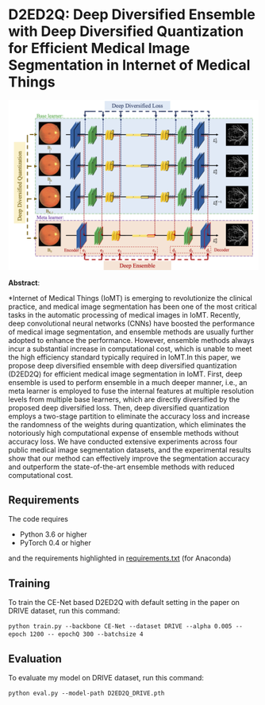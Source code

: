 # D2ED2Q: Deep Diversified Ensemble with Deep Diversified Quantization for Efficient Medical Image Segmentation in Internet of Medical Things
![111](./111.png)



**Abstract**:

*Internet of Medical Things (IoMT) is emerging to revolutionize the clinical practice, and medical image segmentation has been one of the most critical tasks in the automatic processing of medical images in IoMT. Recently, deep convolutional neural networks (CNNs) have boosted the performance of medical image segmentation, and ensemble methods are usually further adopted to enhance the performance. However, ensemble methods always incur a substantial increase in computational cost, which is unable to meet the high efficiency standard typically required in IoMT.In this paper, we propose deep diversified ensemble with deep diversified quantization (D2ED2Q) for efficient medical image segmentation in IoMT. First, deep ensemble is used to perform ensemble in a much deeper manner, i.e., an meta learner is employed to fuse the internal features at multiple resolution levels from multiple base learners, which are directly diversified by the proposed deep diversified loss. Then, deep diversified quantization  employs a two-stage partition to eliminate the accuracy loss and increase the randomness of the weights during quantization, which eliminates the notoriously high computational expense of ensemble methods without accuracy loss. We have conducted extensive experiments across four public medical image segmentation datasets, and the experimental results show that our method can effectively improve the segmentation accuracy and outperform the state-of-the-art ensemble methods with reduced computational cost.


## Requirements

The  code requires

- Python 3.6 or higher
- PyTorch 0.4 or higher

and the requirements highlighted in [requirements.txt](./requirements.txt) (for Anaconda)



## Training

To train the CE-Net based D2ED2Q with default setting in the paper on DRIVE dataset, run this command:

```train
python train.py --backbone CE-Net --dataset DRIVE --alpha 0.005 --epoch 1200 -- epochQ 300 --batchsize 4
```



## Evaluation

To evaluate my model on DRIVE dataset, run this command:

```eval
python eval.py --model-path D2ED2Q_DRIVE.pth 
```







